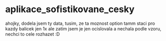 # aplikace_sofistikovane_cesky

ahojky, dodela jsem ty data, tusim, ze ta moznost option tamm staci pro kazdy balicek jen 1x ale zatim jsem je jen ocislovala a nechala podle vzoru, nechci to cele rozhazet :D
